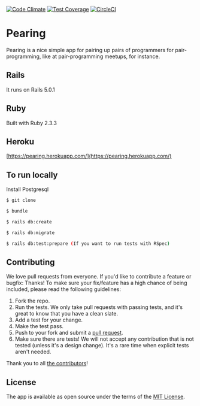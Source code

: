 [![Code Climate](https://codeclimate.com/github/devinrm/imbd/badges/gpa.svg)](https://codeclimate.com/github/devinrm/pearing)
[![Test Coverage](https://codeclimate.com/github/devinrm/imbd/badges/coverage.svg)](https://codeclimate.com/github/devinrm/pearing/coverage)
[![CircleCI](https://circleci.com/gh/devinrm/pearing/tree/master.svg?style=shield)](https://circleci.com/gh/devinrm/pearing/tree/master)

# Pearing

Pearing is a nice simple app for pairing up pairs of programmers for pair-programming,
like at pair-programming meetups, for instance.

## Rails

It runs on Rails 5.0.1

## Ruby

Built with Ruby 2.3.3

## Heroku

[https://pearing.herokuapp.com/](https://pearing.herokuapp.com/)

## To run locally

Install Postgresql

```bash
$ git clone
```
```bash
$ bundle
```
```bash
$ rails db:create
```
```bash
$ rails db:migrate
```
```bash
$ rails db:test:prepare (If you want to run tests with RSpec)
```

## Contributing

We love pull requests from everyone. If you'd like to contribute a feature or
bugfix: Thanks! To make sure your fix/feature has a high chance of being included,
please read the following guidelines:

1. Fork the repo.
2. Run the tests. We only take pull requests with passing tests, and it's great to
know that you have a clean slate.
3. Add a test for your change.
4. Make the test pass.
5. Push to your fork and submit a [pull request](https://github.com/devinrm/pearing/compare/).
6. Make sure there are tests! We will not accept any contribution that is not tested (unless it's a design change).
   It's a rare time when explicit tests aren't needed.

Thank you to all [the contributors](https://github.com/devinrm/pearing/graphs/contributors)!

## License
The app is available as open source under the terms of the [MIT License](http://opensource.org/licenses/MIT).
